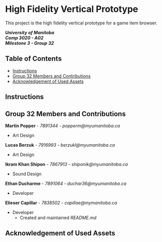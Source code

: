 # High Fidelity Vertical Prototype

This project is the high fidelity vertical prototype for a game item browser.

**_University of Manitoba_**  
**_Comp 3020 - A02_**  
**_Milestone 3 - Group 32_**

## Table of Contents
- [Instructions](#Instructions)
- [Group 32 Members and Contributions](#Group)
- [Acknowledgement of Used Assets](#Assets)

## Instructions <a name = "Instructions"></a>


## Group 32 Members and Contributions <a name = "Group"></a>
**Martin Popper** - _7891344_ - _popperm@myumanitoba.ca_
  - Art Design

**Lucas Berzuk** - _7916993_ - _berzukl@myumanitoba.ca_
  - Art Design

**Ikram Khan Shipon** - _7867913_ - _shiponik@myumanitoba.ca_
  - Sound Design

**Ethan Ducharme** - _7891064_ - _duchar36@myumanitoba.ca_
  - Developer

**Elieser Capillar** - _7838502_ - _capillae@mymanitoba.ca_
  - Developer
    - Created and maintained _README.md_



## Acknowledgement of Used Assets <a name = "Assets"></a>
